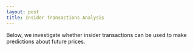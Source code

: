 ```yaml
---
layout: post
title: Insider Transactions Analysis 
---
```


<div class="message">
  Below, we investigate whether insider transactions can be used to make
  predictions about future prices.
</div>
